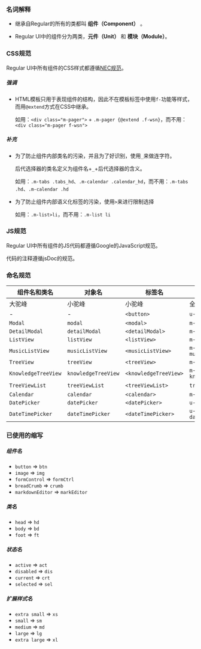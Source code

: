 ### 名词解释

- 继承自Regular的所有的类都叫 **组件（Component）** 。

- Regular UI中的组件分为两类，**元件（Unit）** 和 **模块（Module）**。

### CSS规范

Regular UI中所有组件的CSS样式都遵循[NEC规范](http://nec.netease.com/standard/css-sort.html)。

##### 强调

- HTML模板只用于表现组件的结构，因此不在模板标签中使用`f-`功能等样式，而用`@extend`方式在CSS中继承。

  如用：`<div class="m-pager">` + `.m-pager {@extend .f-wsn}`，而不用：`<div class="m-pager f-wsn">`

##### 补充

- 为了防止组件内部类名的污染，并且为了好识别，使用`_`来做连字符。

  后代选择器的类名定义为组件名+`_`+后代选择器的含义。

  如用：`.m-tabs .tabs_hd`、`.m-calendar .calendar_hd`，而不用：`.m-tabs .hd`、`.m-calendar .hd`

- 为了防止组件内部语义化标签的污染，使用`>`来进行限制选择

  如用：`.m-list>li`，而不用：`.m-list li`

### JS规范

Regular UI中所有组件的JS代码都遵循Google的JavaScript规范。

代码的注释遵循jsDoc的规范。

### 命名规范

| 组件名和类名       | 对象名             | 标签名               | CSS类名               |　JS文件名             |  CSS文件名              |
| ------------------ | ------------------ | -------------------- | --------------------- | --------------------- | ----------------------- |
| 大驼峰             | 小驼峰             | 小驼峰               | 全小写                | 与标签名一致          | 与标签名一致            |
| -                  | -                  | `<button>`            | `u-btn`                | -                     | `btn.mcss`               |
| `Modal`             | `modal`             | `<modal>`             | `m-modal`              | `modal.js`             | `modal.mcss`             |
| `DetailModal`       | `detailModal`       | `<detailModal>`       | `m-modal-detail`       | `detailModal.js`       | `detailModal.mcss`       |
| `ListView`          | `listView`          | `<listView>`          | `m-listview`           | `listView.js`          | `listView.mcss`          |
| `MusicListView`     | `musicListView`     | `<musicListView>`     | `m-listview-music`     | `musicListView.js`     | `musicListView.mcss`     |
| `TreeView`          | `treeView`          | `<treeView>`          | `m-treeview`           | `treeView.js`          | `treeView.mcss`          |
| `KnowledgeTreeView` | `knowledgeTreeView` | `<knowledgeTreeView>` | `m-treeview-knowledge` | `knowledgeTreeView.js` | `knowledgeTreeView.mcss` |
| `TreeViewList`      | `treeViewList`      | `<treeViewList>`      | `treeview_list`        | -                     | -                       |
| `Calendar`          | `calendar`          | `<calendar>`          | `m-calendar`           | `calendar.js`          | `calendar.mcss`          |
| `DatePicker`        | `datePicker`        | `<datePicker>`        | `u-datepicker`         | `datePicker.js`        | `datePicker.mcss`        |
| `DateTimePicker`    | `dateTimePicker`    | `<dateTimePicker>`    | `u-datetimepicker`     | `dateTimePicker.js`    | `dateTimePicker.mcss`    |

### 已使用的缩写

##### 组件名

- `button` => `btn`
- `image` => `img`
- `formControl` => `formCtrl`
- `breadCrumb` => `crumb`
- `markdownEditor` => `markEditor`

##### 类名

- `head` => `hd`
- `body` => `bd`
- `foot` => `ft`

##### 状态名

- `active` => `act`
- `disabled` => `dis`
- `current` => `crt`
- `selected` => `sel`

##### 扩展样式名

- `extra small` => `xs`
- `small` => `sm`
- `medium` => `md`
- `large` => `lg`
- `extra large` => `xl`